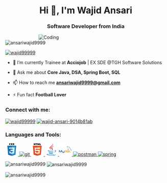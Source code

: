 <h1 align="center">Hi 👋, I'm Wajid Ansari</h1>
<h3 align="center">Software Developer from India</h3>
<img align="right" alt="Coding" width="400" src="https://th.bing.com/th/id/OIP.DrQ9r0UM3pZwCrGXo-8d6QHaEI?pid=ImgDet&rs=1">

<p align="left"> <img src="https://komarev.com/ghpvc/?username=ansariwajid9999&label=Profile%20views&color=0e75b6&style=flat" alt="ansariwajid9999" /> </p>

<p align="left"> <a href="https://twitter.com/wajid99999" target="blank"><img src="https://img.shields.io/twitter/follow/wajid99999?logo=twitter&style=for-the-badge" alt="wajid99999" /></a> </p>

- 🔭 I’m currently Trainee at **Acciojob** | EX SDE @TGH Software Solutions

- 💬 Ask me about **Core Java, DSA, Spring Boot, SQL**

- 📫 How to reach me **ansariwajid9999@gmail.com**

- ⚡ Fun fact **Football Lover**

<h3 align="left">Connect with me:</h3>
<p align="left">
<a href="https://twitter.com/wajid99999" target="blank"><img align="center" src="https://raw.githubusercontent.com/rahuldkjain/github-profile-readme-generator/master/src/images/icons/Social/twitter.svg" alt="wajid99999" height="30" width="40" /></a>
<a href="https://linkedin.com/in/wajid-ansari-9014b81ab" target="blank"><img align="center" src="https://raw.githubusercontent.com/rahuldkjain/github-profile-readme-generator/master/src/images/icons/Social/linked-in-alt.svg" alt="wajid-ansari-9014b81ab" height="30" width="40" /></a>
</p>

<h3 align="left">Languages and Tools:</h3>
<p align="left"> <a href="https://www.w3schools.com/css/" target="_blank" rel="noreferrer"> <img src="https://raw.githubusercontent.com/devicons/devicon/master/icons/css3/css3-original-wordmark.svg" alt="css3" width="40" height="40"/> </a> <a href="https://git-scm.com/" target="_blank" rel="noreferrer"> <img src="https://www.vectorlogo.zone/logos/git-scm/git-scm-icon.svg" alt="git" width="40" height="40"/> </a> <a href="https://www.w3.org/html/" target="_blank" rel="noreferrer"> <img src="https://raw.githubusercontent.com/devicons/devicon/master/icons/html5/html5-original-wordmark.svg" alt="html5" width="40" height="40"/> </a> <a href="https://www.java.com" target="_blank" rel="noreferrer"> <img src="https://raw.githubusercontent.com/devicons/devicon/master/icons/java/java-original.svg" alt="java" width="40" height="40"/> </a> <a href="https://www.mysql.com/" target="_blank" rel="noreferrer"> <img src="https://raw.githubusercontent.com/devicons/devicon/master/icons/mysql/mysql-original-wordmark.svg" alt="mysql" width="40" height="40"/> </a> <a href="https://postman.com" target="_blank" rel="noreferrer"> <img src="https://www.vectorlogo.zone/logos/getpostman/getpostman-icon.svg" alt="postman" width="40" height="40"/> </a> <a href="https://spring.io/" target="_blank" rel="noreferrer"> <img src="https://www.vectorlogo.zone/logos/springio/springio-icon.svg" alt="spring" width="40" height="40"/> </a> </p>

<p><img align="left" src="https://github-readme-stats.vercel.app/api/top-langs?username=ansariwajid9999&show_icons=true&locale=en&layout=compact" alt="ansariwajid9999" /></p>

<p>&nbsp;<img align="center" src="https://github-readme-stats.vercel.app/api?username=ansariwajid9999&show_icons=true&locale=en" alt="ansariwajid9999" /></p>

<p><img align="center" src="https://github-readme-streak-stats.herokuapp.com/?user=ansariwajid9999&" alt="ansariwajid9999" /></p>
